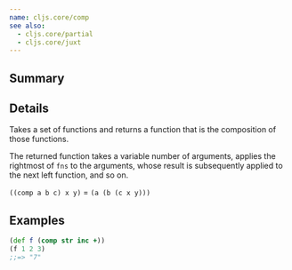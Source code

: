 ```yaml
---
name: cljs.core/comp
see also:
  - cljs.core/partial
  - cljs.core/juxt
---
```


## Summary

## Details

Takes a set of functions and returns a function that is the composition
of those functions.

The returned function takes a variable number of arguments, applies the
rightmost of `fns` to the arguments, whose result is subsequently applied to
the next left function, and so on.

`((comp a b c) x y)` = `(a (b (c x y)))`

## Examples

```clj
(def f (comp str inc +))
(f 1 2 3)
;;=> "7"
```
